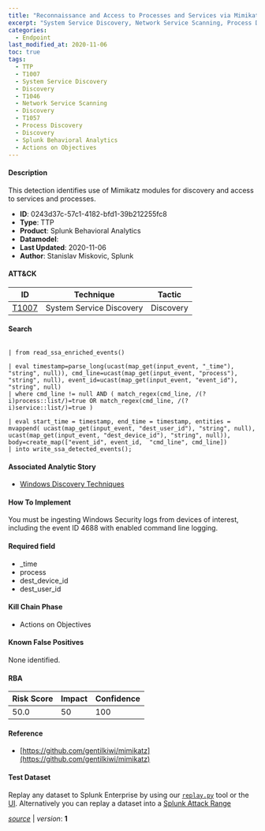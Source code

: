 ```yaml
---
title: "Reconnaissance and Access to Processes and Services via Mimikatz modules"
excerpt: "System Service Discovery, Network Service Scanning, Process Discovery"
categories:
  - Endpoint
last_modified_at: 2020-11-06
toc: true
tags:
  - TTP
  - T1007
  - System Service Discovery
  - Discovery
  - T1046
  - Network Service Scanning
  - Discovery
  - T1057
  - Process Discovery
  - Discovery
  - Splunk Behavioral Analytics
  - Actions on Objectives
---
```




#### Description

This detection identifies use of Mimikatz modules for discovery and access to services and processes.

- **ID**: 0243d37c-57c1-4182-bfd1-39b212255fc8
- **Type**: TTP
- **Product**: Splunk Behavioral Analytics
- **Datamodel**: 
- **Last Updated**: 2020-11-06
- **Author**: Stanislav Miskovic, Splunk


#### ATT&CK

| ID          | Technique   | Tactic       |
| ----------- | ----------- |--------------|
| [T1007](https://attack.mitre.org/techniques/T1007/) | System Service Discovery | Discovery || [T1046](https://attack.mitre.org/techniques/T1046/) | Network Service Scanning | Discovery || [T1057](https://attack.mitre.org/techniques/T1057/) | Process Discovery | Discovery |


#### Search

```

| from read_ssa_enriched_events()

| eval timestamp=parse_long(ucast(map_get(input_event, "_time"), "string", null)), cmd_line=ucast(map_get(input_event, "process"), "string", null), event_id=ucast(map_get(input_event, "event_id"), "string", null) 
| where cmd_line != null AND ( match_regex(cmd_line, /(?i)process::list/)=true OR match_regex(cmd_line, /(?i)service::list/)=true )

| eval start_time = timestamp, end_time = timestamp, entities = mvappend( ucast(map_get(input_event, "dest_user_id"), "string", null), ucast(map_get(input_event, "dest_device_id"), "string", null)), body=create_map(["event_id", event_id,  "cmd_line", cmd_line]) 
| into write_ssa_detected_events();
```

#### Associated Analytic Story
* [Windows Discovery Techniques](/stories/windows_discovery_techniques)


#### How To Implement
You must be ingesting Windows Security logs from devices of interest, including the event ID 4688 with enabled command line logging.

#### Required field
* _time
* process
* dest_device_id
* dest_user_id


#### Kill Chain Phase
* Actions on Objectives


#### Known False Positives
None identified.



#### RBA

| Risk Score  | Impact      | Confidence   |
| ----------- | ----------- |--------------|
| 50.0 | 50 | 100 |



#### Reference

* [https://github.com/gentilkiwi/mimikatz](https://github.com/gentilkiwi/mimikatz)



#### Test Dataset
Replay any dataset to Splunk Enterprise by using our [`replay.py`](https://github.com/splunk/attack_data#using-replaypy) tool or the [UI](https://github.com/splunk/attack_data#using-ui).
Alternatively you can replay a dataset into a [Splunk Attack Range](https://github.com/splunk/attack_range#replay-dumps-into-attack-range-splunk-server)




[*source*](https://github.com/splunk/security_content/tree/develop/detections/endpoint/reconnaissance_and_access_to_processes_and_services_via_mimikatz_modules.yml) \| *version*: **1**